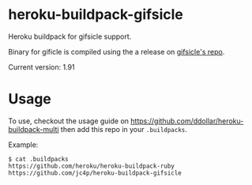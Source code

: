 heroku-buildpack-gifsicle
=========================

Heroku buildpack for gifsicle support.

Binary for gificle is compiled using the a release on [gifsicle's repo](https://github.com/kohler/gifsicle).

Current version: 1.91

Usage
=====

To use, checkout the usage guide on https://github.com/ddollar/heroku-buildpack-multi then add this repo in your `.buildpacks`.

Example:

    $ cat .buildpacks
    https://github.com/heroku/heroku-buildpack-ruby
    https://github.com/jc4p/heroku-buildpack-gifsicle

